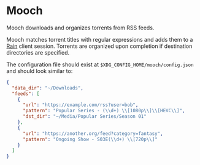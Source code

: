 # Mooch

Mooch downloads and organizes torrents from RSS feeds.

Mooch matches torrent titles with regular expressions and adds them to a
[Rain](https://github.com/cenkalti/rain) client session. Torrents are
organized upon completion if destination directories are specified.

The configuration file should exist at `$XDG_CONFIG_HOME/mooch/config.json`
and should look similar to:

```json
{
  "data_dir": "~/Downloads",
  "feeds": [
    {
      "url": "https://example.com/rss?user=bob",
      "pattern": "Popular Series - (\\d+) \\[1080p\\]\\[HEVC\\]",
      "dst_dir": "~/Media/Popular Series/Season 01"
    },
    {
      "url": "https://another.org/feed?category=fantasy",
      "pattern": "Ongoing Show - S03E(\\d+) \\[720p\\]"
    }
  ]
}
```
